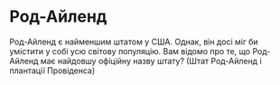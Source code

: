 # Род-Айленд

Род-Айленд є найменшим штатом у США. Однак, він досі міг би умістити у собі усю
світову популяцію. Вам відомо про те, що Род-Айленд має найдовшу офіційну назву
штату? (Штат Род-Айленд і плантації Провіденса)
